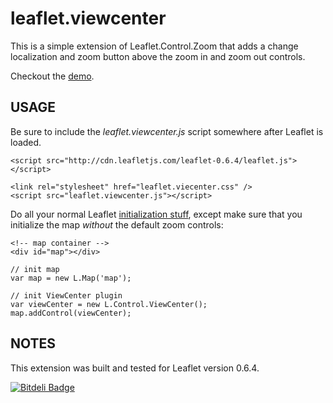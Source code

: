 # leaflet.viewcenter


This is a simple extension of Leaflet.Control.Zoom that adds a change localization and zoom button above the zoom in and zoom out controls.


Checkout the [demo](http://pwldp.github.io/leaflet.viewcenter/).


## USAGE


Be sure to include the *leaflet.viewcenter.js* script somewhere after Leaflet is loaded.

    <script src="http://cdn.leafletjs.com/leaflet-0.6.4/leaflet.js"></script>

    <link rel="stylesheet" href="leaflet.viecenter.css" />
    <script src="leaflet.viewcenter.js"></script>


Do all your normal Leaflet [initialization stuff](http://leaflet.cloudmade.com/examples/quick-start.html), except make sure that you initialize the map *without* the default zoom controls:

    <!-- map container -->
    <div id="map"></div>

    // init map
    var map = new L.Map('map');

    // init ViewCenter plugin
    var viewCenter = new L.Control.ViewCenter();
    map.addControl(viewCenter);


## NOTES


This extension was built and tested for Leaflet version 0.6.4.


[![Bitdeli Badge](https://d2weczhvl823v0.cloudfront.net/pwldp/leaflet.viewcenter/trend.png)](https://bitdeli.com/free "Bitdeli Badge")

